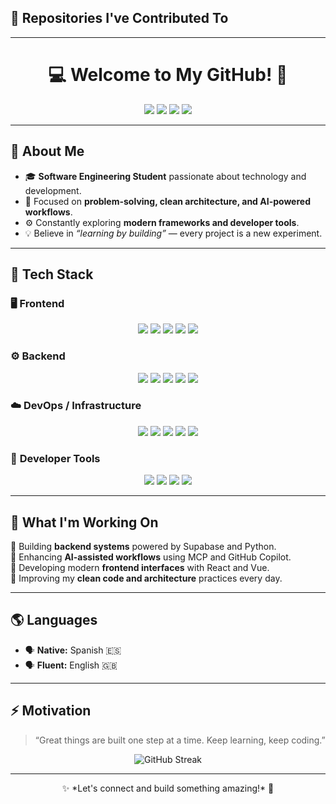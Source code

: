 ## 🧩 Repositories I've Contributed To
<!--START_CONTRIBUTIONS:readme-info-->
<!--END_CONTRIBUTIONS:readme-info-->

---

<h1 align="center">💻 Welcome to My GitHub! 🚀</h1>

<p align="center">
  <img src="https://img.shields.io/badge/Software%20Engineering%20Student-%23007ACC.svg?style=for-the-badge&logo=graduation-cap&logoColor=white">
  <img src="https://img.shields.io/badge/Open%20to%20Collaboration-%23ff69b4.svg?style=for-the-badge&logo=github&logoColor=white">
  <img src="https://img.shields.io/badge/Always%20Learning-%23f4a261.svg?style=for-the-badge&logo=python&logoColor=white">
  <img src="https://img.shields.io/badge/Vibe%20Coder-%235C2D91.svg?style=for-the-badge&logo=visualstudiocode&logoColor=white">
</p>

---

## 👋 About Me  
- 🎓 **Software Engineering Student** passionate about technology and development.  
- 🧠 Focused on **problem-solving, clean architecture, and AI-powered workflows**.  
- ⚙️ Constantly exploring **modern frameworks and developer tools**.  
- 💡 Believe in *“learning by building”* — every project is a new experiment.  

---

## 💼 Tech Stack  

### 🖥️ **Frontend**
<p align="center">
  <img src="https://img.shields.io/badge/React-%2361DAFB.svg?style=for-the-badge&logo=react&logoColor=black">
  <img src="https://img.shields.io/badge/Vue.js-%234FC08D.svg?style=for-the-badge&logo=vue.js&logoColor=white">
  <img src="https://img.shields.io/badge/HTML-%23E34F26.svg?style=for-the-badge&logo=html5&logoColor=white">
  <img src="https://img.shields.io/badge/CSS-%231572B6.svg?style=for-the-badge&logo=css3&logoColor=white">
  <img src="https://img.shields.io/badge/TailwindCSS-%2306B6D4.svg?style=for-the-badge&logo=tailwindcss&logoColor=white">
</p>

### ⚙️ **Backend**
<p align="center">
  <img src="https://img.shields.io/badge/Python-%233776AB.svg?style=for-the-badge&logo=python&logoColor=white">
  <img src="https://img.shields.io/badge/Node.js-%23339933.svg?style=for-the-badge&logo=node.js&logoColor=white">
  <img src="https://img.shields.io/badge/SQL-%230A4D8F.svg?style=for-the-badge&logo=mysql&logoColor=white">
  <img src="https://img.shields.io/badge/Supabase-%233FCF8E.svg?style=for-the-badge&logo=supabase&logoColor=white">
  <img src="https://img.shields.io/badge/REST%20API-%23007ACC.svg?style=for-the-badge&logo=api&logoColor=white">
</p>

### ☁️ **DevOps / Infrastructure**
<p align="center">
  <img src="https://img.shields.io/badge/Docker-%232496ED.svg?style=for-the-badge&logo=docker&logoColor=white">
  <img src="https://img.shields.io/badge/Git-%23F05032.svg?style=for-the-badge&logo=git&logoColor=white">
  <img src="https://img.shields.io/badge/GitHub-%23181717.svg?style=for-the-badge&logo=github&logoColor=white">
  <img src="https://img.shields.io/badge/GitHub%20Actions-%232671E5.svg?style=for-the-badge&logo=githubactions&logoColor=white">
  <img src="https://img.shields.io/badge/CI/CD-%23E44C30.svg?style=for-the-badge&logo=devops&logoColor=white">
</p>

### 🧰 **Developer Tools**
<p align="center">
  <img src="https://img.shields.io/badge/Visual%20Studio%20Code-%23007ACC.svg?style=for-the-badge&logo=visualstudiocode&logoColor=white">
  <img src="https://img.shields.io/badge/MCP%20Context7-%235C2D91.svg?style=for-the-badge&logo=openai&logoColor=white">
  <img src="https://img.shields.io/badge/GitHub%20Copilot-%23008B8B.svg?style=for-the-badge&logo=githubcopilot&logoColor=white">
  <img src="https://img.shields.io/badge/Postman-%23FF6C37.svg?style=for-the-badge&logo=postman&logoColor=white">
</p>

---

## 📌 What I'm Working On  
🔹 Building **backend systems** powered by Supabase and Python.  
🔹 Enhancing **AI-assisted workflows** using MCP and GitHub Copilot.  
🔹 Developing modern **frontend interfaces** with React and Vue.  
🔹 Improving my **clean code and architecture** practices every day.  

---

## 🌎 Languages  
- 🗣️ **Native:** Spanish 🇪🇸  
- 🗣️ **Fluent:** English 🇬🇧  

---

## ⚡ Motivation  
> “Great things are built one step at a time. Keep learning, keep coding.”

<p align="center">
  <img src="https://github-readme-streak-stats.herokuapp.com/?user=L50E02O&theme=tokyonight&hide_border=true" alt="GitHub Streak">
</p>

---

<p align="center">
  ✨ *Let's connect and build something amazing!* 🚀  
</p>
